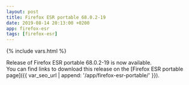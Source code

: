 ```yaml
---
layout: post
title: Firefox ESR portable 68.0.2-19
date: 2019-08-14 20:13:00 +0200
app: firefox-esr
tags: [firefox-esr]
---
```

{% include vars.html %}

Release of Firefox ESR portable 68.0.2-19 is now available.<br />
You can find links to download this release on the [Firefox ESR portable page]({{ var_seo_url | append: '/app/firefox-esr-portable/' }}).